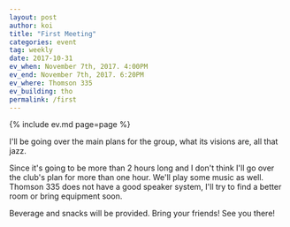```yaml
---
layout: post
author: koi
title: "First Meeting"
categories: event
tag: weekly
date: 2017-10-31
ev_when: November 7th, 2017. 4:00PM
ev_end: November 7th, 2017. 6:20PM
ev_where: Thomson 335
ev_building: tho
permalink: /first
---
```


{% include ev.md page=page %}

I'll be going over the main plans for the group, what its visions are, all that jazz.

Since it's going to be more than 2 hours long and I don't think I'll go over the club's plan for more than one hour. We'll play some music as well. Thomson 335 does not have a good speaker system, I'll try to find a better room or bring equipment soon.

Beverage and snacks will be provided. Bring your friends! See you there!